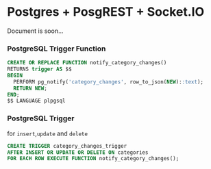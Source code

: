 # Postgres + PosgREST + Socket.IO

Document is soon...



### PostgreSQL Trigger Function

```sql
CREATE OR REPLACE FUNCTION notify_category_changes()
RETURNS trigger AS $$
BEGIN
  PERFORM pg_notify('category_changes', row_to_json(NEW)::text);
  RETURN NEW;
END;
$$ LANGUAGE plpgsql
```

### PostgreSQL Trigger

for `insert`,`update` and `delete`

```sql
CREATE TRIGGER category_changes_trigger
AFTER INSERT OR UPDATE OR DELETE ON categories
FOR EACH ROW EXECUTE FUNCTION notify_category_changes();
```